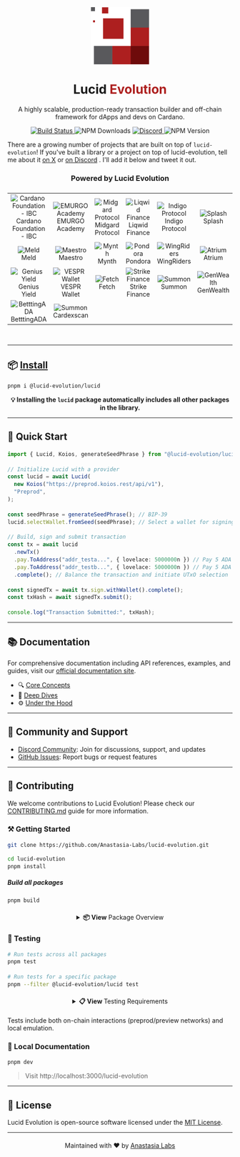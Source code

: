<p align="center">
  <img width="130px" src="docs/public/lucid-evolution-al-red.svg" align="center"/>
  <h1 align="center">Lucid <span style="color: #AD1F1E;">Evolution</span></h1>
  <p align="center">A highly scalable, production-ready transaction builder and off-chain framework for dApps and devs on Cardano.</p>
</p>

<p align="center">
  <a href="https://github.com/Anastasia-Labs/lucid-evolution/actions/workflows/main.yml">
    <img src="https://github.com/Anastasia-Labs/lucid-evolution/actions/workflows/main.yml/badge.svg" alt="Build Status"/>
  </a>
  <img src="https://img.shields.io/npm/dy/%40lucid-evolution%2Flucid" alt="NPM Downloads"/>
  <a href="https://discord.gg/s89P9gpEff">
    <img alt="Discord" src="https://img.shields.io/discord/947985069111377951?logo=discord">
  </a>
  <img alt="NPM Version" src="https://img.shields.io/npm/v/%40lucid-evolution%2Flucid?color=%2350C62A">
</p>

There are a growing number of projects that are built on top of `lucid-evolution`! If you've built a library or a project on top of lucid-evolution, tell me about it [on X](https://twitter.com/solidsnakedev) or [on Discord](https://discord.gg/s89P9gpEff) . I'll add it below and tweet it out.

<h3 align="center">Powered by Lucid Evolution</span></h1>

<table align="center" style="justify-content: center;align-items: center;display: flex;">
  <tr>
    <td align="center">
      <img src="https://avatars.githubusercontent.com/u/37078161?s=200&v=4" height="50px;" alt="Cardano Foundation - IBC" />
      <br />
      <a style="text-decoration:none;" href="https://github.com/cardano-foundation/cardano-ibc-incubator" target="_blank">Cardano Foundation <br/> - IBC</a>
    </td>
    <td align="center">
      <img src="https://avatars.githubusercontent.com/u/36142236?s=200&v=4" height="50px;" alt="EMURGO Academy" />
      <br />
      <a style="text-decoration:none;" href="https://education.emurgo.io" target="_blank">EMURGO <br/> Academy</a>
    </td>
    <td align="center">
      <img src="https://midgardprotocol.com/wp-content/uploads/2024/08/Logo-Midgard-White_Color.png" height="28px;" alt="Midgard Protocol" />
      <br />
      <a style="text-decoration:none;" href="https://midgardprotocol.com" target="_blank">Midgard Protocol</a>
    </td>
    <td align="center">
      <img src="https://avatars.githubusercontent.com/u/76267411?v=4" height="50px;" alt="Liqwid Finance" />
      <br />
      <a style="text-decoration:none;" href="https://liqwid.finance" target="_blank">Liqwid Finance</a>
    </td>
    <td align="center">
      <img src="https://avatars.githubusercontent.com/u/86611411?s=200&v=4" height="50px;" alt="Indigo Protocol" />
      <br />
      <a style="text-decoration:none;" href="https://indigoprotocol.io" target="_blank">Indigo Protocol</a>
    </td>
    <td align="center">
      <img src="https://avatars.githubusercontent.com/u/150360075?s=200&v=4"  height="50px;" alt="Splash" />
      <br />
      <a style="text-decoration:none;" href="https://www.splash.trade/"  target="_blank">Splash</a>
    </td>
  </tr>
  <tr>
    <td align="center">
      <img src="https://avatars.githubusercontent.com/u/53253566?s=200&v=4" height="50px;" alt="Meld" />
      <br />
      <a style="text-decoration:none;" href="https://meld.com/"  target="_blank">Meld</a>
    </td>
    <td align="center">
      <img src="https://avatars.githubusercontent.com/u/84299480?v=4" height="50px;" alt="Maestro" />
      <br />
      <a style="text-decoration:none;" href="https://www.gomaestro.org" target="_blank">Maestro</a>
    </td>
    <td align="center">
      <img src="https://avatars.githubusercontent.com/u/131367296?s=200&v=4"  height="50px;" alt="Mynth" />
      <br />
      <a style="text-decoration:none;" href="https://mynth.ai/"  target="_blank">Mynth</a>
    </td>
    <td align="center">
      <img src="https://avatars.githubusercontent.com/u/159527663?s=200&v=4"  height="50px;" alt="Pondora" />
      <br />
      <a style="text-decoration:none;" href="https://pondora.org/"  target="_blank">Pondora</a>
    </td>
    <td align="center">
      <img src="https://avatars.githubusercontent.com/u/93930135?s=200&v=4" height="50px;" alt="WingRiders" />
      <br />
      <a style="text-decoration:none;" href="https://www.wingriders.com" target="_blank">WingRiders</a>
    </td>
      <td align="center">
      <img src="https://ugc.production.linktr.ee/00f8a70f-e3ee-49e1-a4e0-e03607edd37d_Twitter-Avatar.jpeg?io=true&size=avatar-v3_0" height="50px;" alt="Atrium" />
      <br />
      <a style="text-decoration:none;" href="https://alpha.atrium.io/connect" target="_blank">Atrium</a>
    </td>
    <tr>
    <td align="center">
      <img src="https://avatars.githubusercontent.com/u/86468066?s=200&v=4"  height="50px;" alt="Genius Yield" />
      <br />
      <a style="text-decoration:none;" href="https://www.geniusyield.co/"  target="_blank">Genius Yield</a>
    </td>
    <td align="center">
      <img src="https://avatars.githubusercontent.com/u/94472318?v=4" height="50px;" alt="VESPR Wallet" />
      <br />
      <a style="text-decoration:none;" href="https://vespr.xyz" target="_blank">VESPR Wallet</a>
    </td>
    <td align="center">
      <img src="https://fetch.hosky.io/assets/images/fetch-white.png" height="28px;" alt="Fetch" />
      <br />
      <a style="text-decoration:none;" href="https://fetch.hosky.io/swap"  target="_blank">Fetch</a>
    </td>
        <td align="center">
      <img src="https://avatars.githubusercontent.com/u/171672240?s=200&v=4" height="50px;" alt="Strike Finance" />
      <br />
      <a style="text-decoration:none;" href="https://www.strikefinance.org" target="_blank">Strike Finance</a>
    </td>
    <td align="center">
      <img src="https://summonplatform.io/wp-content/uploads/2022/07/Summon-Token-2048x2048.png" height="50px;" alt="Summon" />
      <br />
      <a style="text-decoration:none;" href="https://summonplatform.io/"  target="_blank">Summon</a>
    </td>
    <td align="center">
      <img src="https://avatars.githubusercontent.com/u/145890860?s=200&v=4" height="50px;" alt="GenWealth" />
      <br />
      <a style="text-decoration:none;" href="https://genwealth.app"  target="_blank">GenWealth</a>
    </td>
      <tr>
    <td align="center">
      <img src="https://preview.betttingada.com/assets/images/logo/logo-bead.png" height="50px;" alt="BetttingADA" />
      <br />
      <a style="text-decoration:none;" href="https://preview.betttingada.com"  target="_blank">BetttingADA</a>
    </td>
    <td align="center">
      <img src="https://cardexscan.s3.us-east-1.amazonaws.com/cds_logo_vector_dark.png" height="50px;" alt="Summon" />
      <br />
      <a style="text-decoration:none;" href="https://cardexscan.com/home"  target="_blank">Cardexscan</a>
    </td>
    
  </tr>
</table>
<br/>

---

## 📦 [Install](https://anastasia-labs.github.io/lucid-evolution/install)

```bash
pnpm i @lucid-evolution/lucid
```

<div align="center">
  <strong>💡 Installing the <code>lucid</code> package automatically includes all other packages in the library.</strong>
</div>

---

## 🚀 Quick Start

```typescript
import { Lucid, Koios, generateSeedPhrase } from "@lucid-evolution/lucid";

// Initialize Lucid with a provider
const lucid = await Lucid(
  new Koios("https://preprod.koios.rest/api/v1"),
  "Preprod",
);

const seedPhrase = generateSeedPhrase(); // BIP-39
lucid.selectWallet.fromSeed(seedPhrase); // Select a wallet for signing

// Build, sign and submit transaction
const tx = await lucid
  .newTx()
  .pay.ToAddress("addr_testa...", { lovelace: 5000000n }) // Pay 5 ADA to addr_testa...
  .pay.ToAddress("addr_testb...", { lovelace: 5000000n }) // Pay 5 ADA to addr_testb...
  .complete(); // Balance the transaction and initiate UTxO selection

const signedTx = await tx.sign.withWallet().complete();
const txHash = await signedTx.submit();

console.log("Transaction Submitted:", txHash);
```

---

## 📚 Documentation

For comprehensive documentation including API references, examples, and guides, visit our [official documentation site](https://anastasia-labs.github.io/lucid-evolution/).

- 🔍 [Core Concepts](https://anastasia-labs.github.io/lucid-evolution/documentation/core-concepts/instantiate-evolution)
- 🧠 [Deep Dives](https://anastasia-labs.github.io/lucid-evolution/documentation/deep-dives/pay-methods)
- ⚙️ [Under the Hood](https://anastasia-labs.github.io/lucid-evolution/documentation/under-the-hood)

---

## 👥 Community and Support

- [Discord Community](https://discord.gg/s89P9gpEff): Join for discussions, support, and updates
- [GitHub Issues](https://github.com/Anastasia-Labs/lucid-evolution/issues): Report bugs or request features

---

## 🤝 Contributing

We welcome contributions to Lucid Evolution! Please check our [CONTRIBUTING.md](./CONTRIBUTING.md) guide for more information.

### ⚒️ Getting Started

```bash
git clone https://github.com/Anastasia-Labs/lucid-evolution.git
```

```bash
cd lucid-evolution
pnpm install
```

##### Build all packages

```bash
pnpm build
```

<div style="margin: 20px 0;"></div>

<div align="center">
  <details>
    <summary><strong>📦 View</strong> Package Overview</summary>
    <div style="text-align: left; margin-top: 15px;">
      <table>
        <thead>
          <tr>
            <th>Package</th>
            <th>Description</th>
          </tr>
        </thead>
        <tbody>
          <tr>
            <td><code>@lucid-evolution/lucid</code></td>
            <td>Core package for Lucid Evolution</td>
          </tr>
          <tr>
            <td><code>@lucid-evolution/bip39</code></td>
            <td>BIP-39 mnemonic code implementation</td>
          </tr>
          <tr>
            <td><code>@lucid-evolution/core-types</code></td>
            <td>Shared type definitions</td>
          </tr>
          <tr>
            <td><code>@lucid-evolution/core-utils</code></td>
            <td>Common utility functions</td>
          </tr>
          <tr>
            <td><code>@lucid-evolution/crc8</code></td>
            <td>CRC8 calculation utilities</td>
          </tr>
          <tr>
            <td><code>@lucid-evolution/plutus</code></td>
            <td>Plutus integration tools</td>
          </tr>
          <tr>
            <td><code>@lucid-evolution/provider</code></td>
            <td>Data provider interfaces</td>
          </tr>
          <tr>
            <td><code>@lucid-evolution/sign_data</code></td>
            <td>Data signing utilities</td>
          </tr>
          <tr>
            <td><code>@lucid-evolution/utils</code></td>
            <td>General-purpose utility functions</td>
          </tr>
          <tr>
            <td><code>@lucid-evolution/wallet</code></td>
            <td>Wallet integration package</td>
          </tr>
          <tr>
            <td><code>@lucid-evolution/typescript-config</code></td>
            <td>Shared TypeScript configurations</td>
          </tr>
          <tr>
            <td><code>@lucid-evolution/eslint-config</code></td>
            <td>Shared ESLint configurations</td>
          </tr>
        </tbody>
      </table>
    </div>
  </details>
</div>

<div style="margin: 20px 0;"></div>

### 🧪 Testing

```bash
# Run tests across all packages
pnpm test

# Run tests for a specific package
pnpm --filter @lucid-evolution/lucid test
```

<div style="margin: 20px 0;"></div>

<div align="center">
  <details>
    <summary><strong>📋 View </strong>Testing Requirements</summary>
    <div style="text-align: left; margin-top: 15px;">
      <p>For <strong>complete test coverage</strong> including on-chain tests, you'll need:</p>
      <ul>
        <li>Create <code>.env</code> files in <code>packages/lucid</code> and <code>packages/provider</code></li>
        <li>Blockfrost API keys (preprod and mainnet)</li>
        <li>A test wallet seed phrase</li>
        <li>Maestro API key (for provider tests)</li>
        <li>Kupo and Ogmios authenticated endpoint URLs</li>
      </ul>
      <p><em>Many unit tests and emulator-based tests will run without these credentials.</em></p>
    </div>
  </details>
</div>

<div style="margin: 20px 0;"></div>

Tests include both on-chain interactions (preprod/preview networks) and local emulation.

### 📖 Local Documentation

```bash
pnpm dev
```

> Visit http://localhost:3000/lucid-evolution

---

## 📜 License

Lucid Evolution is open-source software licensed under the [MIT License](https://anastasia-labs.github.io/lucid-evolution/information/license).

---

<div style="margin: 20px 0;"></div>

<p align="center">Maintained with ❤️ by <a href="https://anastasialabs.com/">Anastasia Labs</a></p>
